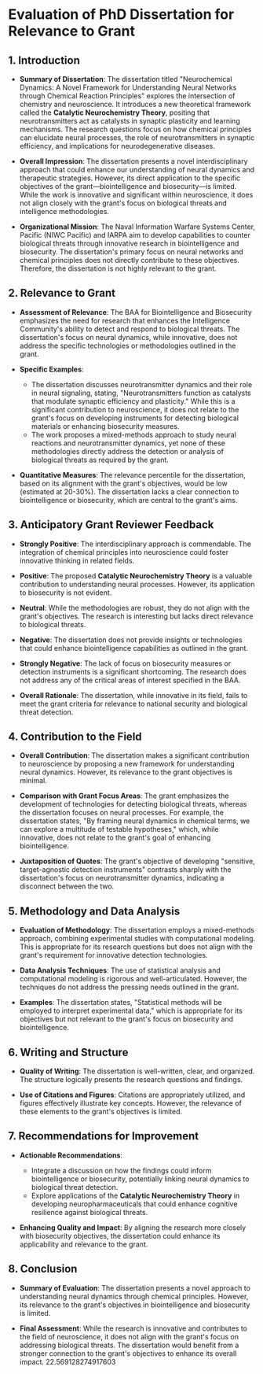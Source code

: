 # Evaluation of PhD Dissertation for Relevance to Grant

## 1. Introduction
- **Summary of Dissertation**: The dissertation titled "Neurochemical Dynamics: A Novel Framework for Understanding Neural Networks through Chemical Reaction Principles" explores the intersection of chemistry and neuroscience. It introduces a new theoretical framework called the **Catalytic Neurochemistry Theory**, positing that neurotransmitters act as catalysts in synaptic plasticity and learning mechanisms. The research questions focus on how chemical principles can elucidate neural processes, the role of neurotransmitters in synaptic efficiency, and implications for neurodegenerative diseases.

- **Overall Impression**: The dissertation presents a novel interdisciplinary approach that could enhance our understanding of neural dynamics and therapeutic strategies. However, its direct application to the specific objectives of the grant—biointelligence and biosecurity—is limited. While the work is innovative and significant within neuroscience, it does not align closely with the grant's focus on biological threats and intelligence methodologies.

- **Organizational Mission**: The Naval Information Warfare Systems Center, Pacific (NIWC Pacific) and IARPA aim to develop capabilities to counter biological threats through innovative research in biointelligence and biosecurity. The dissertation's primary focus on neural networks and chemical principles does not directly contribute to these objectives. Therefore, the dissertation is not highly relevant to the grant.

## 2. Relevance to Grant
- **Assessment of Relevance**: The BAA for Biointelligence and Biosecurity emphasizes the need for research that enhances the Intelligence Community's ability to detect and respond to biological threats. The dissertation's focus on neural dynamics, while innovative, does not address the specific technologies or methodologies outlined in the grant.

- **Specific Examples**:
  - The dissertation discusses neurotransmitter dynamics and their role in neural signaling, stating, "Neurotransmitters function as catalysts that modulate synaptic efficiency and plasticity." While this is a significant contribution to neuroscience, it does not relate to the grant's focus on developing instruments for detecting biological materials or enhancing biosecurity measures.
  - The work proposes a mixed-methods approach to study neural reactions and neurotransmitter dynamics, yet none of these methodologies directly address the detection or analysis of biological threats as required by the grant.

- **Quantitative Measures**: The relevance percentile for the dissertation, based on its alignment with the grant's objectives, would be low (estimated at 20-30%). The dissertation lacks a clear connection to biointelligence or biosecurity, which are central to the grant's aims.

## 3. Anticipatory Grant Reviewer Feedback
- **Strongly Positive**: The interdisciplinary approach is commendable. The integration of chemical principles into neuroscience could foster innovative thinking in related fields.
  
- **Positive**: The proposed **Catalytic Neurochemistry Theory** is a valuable contribution to understanding neural processes. However, its application to biosecurity is not evident.

- **Neutral**: While the methodologies are robust, they do not align with the grant's objectives. The research is interesting but lacks direct relevance to biological threats.

- **Negative**: The dissertation does not provide insights or technologies that could enhance biointelligence capabilities as outlined in the grant. 

- **Strongly Negative**: The lack of focus on biosecurity measures or detection instruments is a significant shortcoming. The research does not address any of the critical areas of interest specified in the BAA.

- **Overall Rationale**: The dissertation, while innovative in its field, fails to meet the grant criteria for relevance to national security and biological threat detection.

## 4. Contribution to the Field
- **Overall Contribution**: The dissertation makes a significant contribution to neuroscience by proposing a new framework for understanding neural dynamics. However, its relevance to the grant objectives is minimal.

- **Comparison with Grant Focus Areas**: The grant emphasizes the development of technologies for detecting biological threats, whereas the dissertation focuses on neural processes. For example, the dissertation states, "By framing neural dynamics in chemical terms, we can explore a multitude of testable hypotheses," which, while innovative, does not relate to the grant's goal of enhancing biointelligence.

- **Juxtaposition of Quotes**: The grant's objective of developing "sensitive, target-agnostic detection instruments" contrasts sharply with the dissertation's focus on neurotransmitter dynamics, indicating a disconnect between the two.

## 5. Methodology and Data Analysis
- **Evaluation of Methodology**: The dissertation employs a mixed-methods approach, combining experimental studies with computational modeling. This is appropriate for its research questions but does not align with the grant's requirement for innovative detection technologies.

- **Data Analysis Techniques**: The use of statistical analysis and computational modeling is rigorous and well-articulated. However, the techniques do not address the pressing needs outlined in the grant.

- **Examples**: The dissertation states, "Statistical methods will be employed to interpret experimental data," which is appropriate for its objectives but not relevant to the grant's focus on biosecurity and biointelligence.

## 6. Writing and Structure
- **Quality of Writing**: The dissertation is well-written, clear, and organized. The structure logically presents the research questions and findings.

- **Use of Citations and Figures**: Citations are appropriately utilized, and figures effectively illustrate key concepts. However, the relevance of these elements to the grant's objectives is limited.

## 7. Recommendations for Improvement
- **Actionable Recommendations**:
  - Integrate a discussion on how the findings could inform biointelligence or biosecurity, potentially linking neural dynamics to biological threat detection.
  - Explore applications of the **Catalytic Neurochemistry Theory** in developing neuropharmaceuticals that could enhance cognitive resilience against biological threats.

- **Enhancing Quality and Impact**: By aligning the research more closely with biosecurity objectives, the dissertation could enhance its applicability and relevance to the grant.

## 8. Conclusion
- **Summary of Evaluation**: The dissertation presents a novel approach to understanding neural dynamics through chemical principles. However, its relevance to the grant's objectives in biointelligence and biosecurity is limited.

- **Final Assessment**: While the research is innovative and contributes to the field of neuroscience, it does not align with the grant's focus on addressing biological threats. The dissertation would benefit from a stronger connection to the grant's objectives to enhance its overall impact. 22.569128274917603